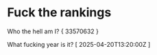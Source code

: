 # Fuck the rankings

Who the hell am I?
{ 33570632 }

What fucking year is it?
[ 2025-04-20T13:20:00Z ]
